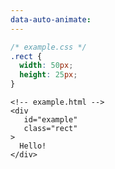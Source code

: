 ```yaml
---
data-auto-animate:
---
```


```css
/* example.css */
.rect {
  width: 50px;
  height: 25px;
}
```

```html|0|4|0
<!-- example.html -->
<div
   id="example"
   class="rect"
>
  Hello!
</div>
```
